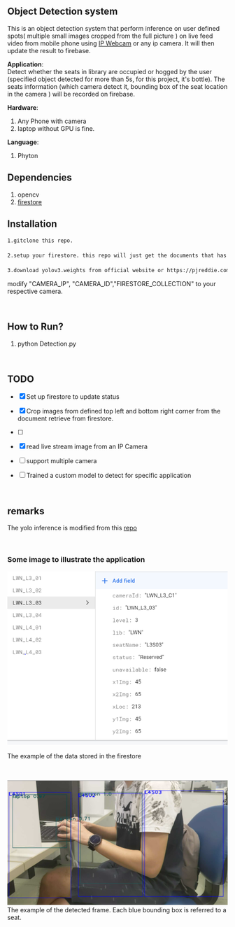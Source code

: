 ## Object Detection system
This is an object detection system that perform inference on user defined spots( multiple small images cropped from the full picture ) on live feed video from mobile phone using [IP Webcam](https://play.google.com/store/apps/details?id=com.pas.webcam&hl=en_SG&gl=US) or any ip camera. It will then update the result to firebase.

**Application**:
\
Detect whether the seats in library are occupied or hogged by the user (specified object detected for more than 5s, for this project, it's bottle). The seats information (which camera detect it, bounding box of the seat location in the camera ) will be recorded on firebase.
&nbsp;

**Hardware**: 
1. Any Phone with camera
2. laptop without GPU is fine.

**Language**: 
1. Phyton
&nbsp;
## Dependencies
1. opencv
2. [firestore](https://firebase.google.com/docs/firestore/quickstart#python)

## Installation
```bash
1.gitclone this repo.

2.setup your firestore. this repo will just get the documents that has the specified CAMERA_ID. Must include the key of document as id in each document.

3.download yolov3.weights from official website or https://pjreddie.com/media/files/yolov3-tiny.weights and put it inside this folder

```
modify "CAMERA_IP", "CAMERA_ID","FIRESTORE_COLLECTION" to your respective camera.

&nbsp;

## How to Run?
1. python Detection.py

&nbsp;

## TODO
- [X] Set up firestore to update status 
- [X] Crop images from defined top left and bottom right corner from the document retrieve from firestore.
- [ ] 
- [X] read live stream image from an IP Camera
- [ ] support multiple camera
- [ ] Trained a custom model to detect for specific application


&nbsp;

## remarks
The yolo inference is modified from this [repo](https://github.com/DhrumilParikh-github/ObjectDetection-without-GPU)

&nbsp;

### Some image to illustrate the application
![Data Stored in firebase](firestore.jpg)

The example of the data stored in the firestore

&nbsp;

![Example of the result](detection.jpg)
The example of the detected frame. Each blue bounding box is referred to a seat. 
